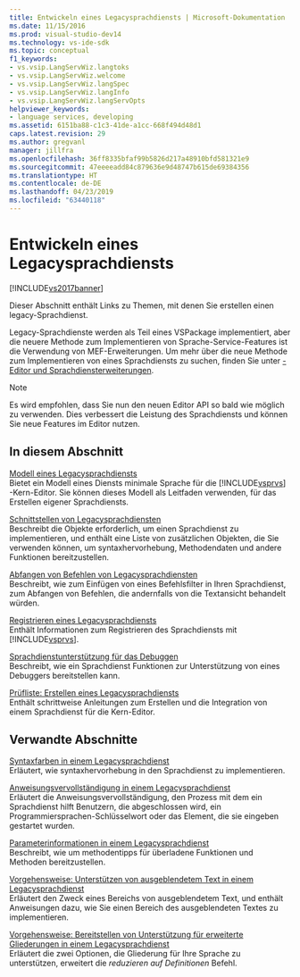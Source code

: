 ```yaml
---
title: Entwickeln eines Legacysprachdiensts | Microsoft-Dokumentation
ms.date: 11/15/2016
ms.prod: visual-studio-dev14
ms.technology: vs-ide-sdk
ms.topic: conceptual
f1_keywords:
- vs.vsip.LangServWiz.langtoks
- vs.vsip.LangServWiz.welcome
- vs.vsip.LangServWiz.langSpec
- vs.vsip.LangServWiz.langInfo
- vs.vsip.LangServWiz.langServOpts
helpviewer_keywords:
- language services, developing
ms.assetid: 6151ba88-c1c3-41de-a1cc-668f494d48d1
caps.latest.revision: 29
ms.author: gregvanl
manager: jillfra
ms.openlocfilehash: 36ff8335bfaf99b5826d217a48910bfd581321e9
ms.sourcegitcommit: 47eeeeadd84c879636e9d48747b615de69384356
ms.translationtype: HT
ms.contentlocale: de-DE
ms.lasthandoff: 04/23/2019
ms.locfileid: "63440118"
---
```

# <a name="developing-a-legacy-language-service"></a>Entwickeln eines Legacysprachdiensts
[!INCLUDE[vs2017banner](../../includes/vs2017banner.md)]

Dieser Abschnitt enthält Links zu Themen, mit denen Sie erstellen einen legacy-Sprachdienst.  
  
 Legacy-Sprachdienste werden als Teil eines VSPackage implementiert, aber die neuere Methode zum Implementieren von Sprache-Service-Features ist die Verwendung von MEF-Erweiterungen. Um mehr über die neue Methode zum Implementieren von eines Sprachdiensts zu suchen, finden Sie unter [-Editor und Sprachdiensterweiterungen](../../extensibility/editor-and-language-service-extensions.md).  
  
> [!NOTE]
> Es wird empfohlen, dass Sie nun den neuen Editor API so bald wie möglich zu verwenden. Dies verbessert die Leistung des Sprachdiensts und können Sie neue Features im Editor nutzen.  
  
## <a name="in-this-section"></a>In diesem Abschnitt  
 [Modell eines Legacysprachdiensts](../../extensibility/internals/model-of-a-legacy-language-service.md)  
 Bietet ein Modell eines Diensts minimale Sprache für die [!INCLUDE[vsprvs](../../includes/vsprvs-md.md)] -Kern-Editor. Sie können dieses Modell als Leitfaden verwenden, für das Erstellen eigener Sprachdiensts.  
  
 [Schnittstellen von Legacysprachdiensten](../../extensibility/internals/legacy-language-service-interfaces.md)  
 Beschreibt die Objekte erforderlich, um einen Sprachdienst zu implementieren, und enthält eine Liste von zusätzlichen Objekten, die Sie verwenden können, um syntaxhervorhebung, Methodendaten und andere Funktionen bereitzustellen.  
  
 [Abfangen von Befehlen von Legacysprachdiensten](../../extensibility/internals/intercepting-legacy-language-service-commands.md)  
 Beschreibt, wie zum Einfügen von eines Befehlsfilter in Ihren Sprachdienst, zum Abfangen von Befehlen, die andernfalls von die Textansicht behandelt würden.  
  
 [Registrieren eines Legacysprachdiensts](../../extensibility/internals/registering-a-legacy-language-service2.md)  
 Enthält Informationen zum Registrieren des Sprachdiensts mit [!INCLUDE[vsprvs](../../includes/vsprvs-md.md)].  
  
 [Sprachdienstunterstützung für das Debuggen](../../extensibility/internals/language-service-support-for-debugging.md)  
 Beschreibt, wie ein Sprachdienst Funktionen zur Unterstützung von eines Debuggers bereitstellen kann.  
  
 [Prüfliste: Erstellen eines Legacysprachdiensts](../../extensibility/internals/checklist-creating-a-legacy-language-service.md)  
 Enthält schrittweise Anleitungen zum Erstellen und die Integration von einem Sprachdienst für die Kern-Editor.  
  
## <a name="related-sections"></a>Verwandte Abschnitte  
 [Syntaxfarben in einem Legacysprachdienst](../../extensibility/internals/syntax-coloring-in-a-legacy-language-service.md)  
 Erläutert, wie syntaxhervorhebung in den Sprachdienst zu implementieren.  
  
 [Anweisungsvervollständigung in einem Legacysprachdienst](../../extensibility/internals/statement-completion-in-a-legacy-language-service.md)  
 Erläutert die Anweisungsvervollständigung, den Prozess mit dem ein Sprachdienst hilft Benutzern, die abgeschlossen wird, ein Programmiersprachen-Schlüsselwort oder das Element, die sie eingeben gestartet wurden.  
  
 [Parameterinformationen in einem Legacysprachdienst](../../extensibility/internals/parameter-info-in-a-legacy-language-service1.md)  
 Beschreibt, wie um methodentipps für überladene Funktionen und Methoden bereitzustellen.  
  
 [Vorgehensweise: Unterstützen von ausgeblendetem Text in einem Legacysprachdienst](../../extensibility/internals/how-to-provide-hidden-text-support-in-a-legacy-language-service.md)  
 Erläutert den Zweck eines Bereichs von ausgeblendetem Text, und enthält Anweisungen dazu, wie Sie einen Bereich des ausgeblendeten Textes zu implementieren.  
  
 [Vorgehensweise: Bereitstellen von Unterstützung für erweiterte Gliederungen in einem Legacysprachdienst](../../extensibility/internals/how-to-provide-expanded-outlining-support-in-a-legacy-language-service.md)  
 Erläutert die zwei Optionen, die Gliederung für Ihre Sprache zu unterstützen, erweitert die *reduzieren auf Definitionen* Befehl.
